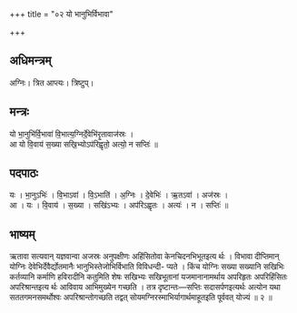 +++
title = "०२ यो भानुभिर्विभावा"

+++
## अधिमन्त्रम्
अग्निः। त्रित आप्त्यः। त्रिष्टुप्।

## मन्त्रः
यो भा॒नुभि॑र्वि॒भावा॑ वि॒भात्य॒ग्निर्दे॒वेभि॑रृ॒तावाज॑स्रः ।  
आ यो वि॒वाय॑ स॒ख्या सखि॒भ्योऽप॑रिह्वृतो॒ अत्यो॒ न सप्तिः॑ ॥

## पदपाठः
यः । भा॒नुऽभिः॑ । वि॒भाऽवा॑ । वि॒ऽभाति॑ । अ॒ग्निः । दे॒वेभिः॑ । ऋ॒तऽवा॑ । अज॑स्रः ।  
आ । यः । वि॒वाय॑ । स॒ख्या । सखि॑ऽभ्यः । अप॑रिऽह्वृतः । अत्यः॑ । न । सप्तिः॑ ॥

## भाष्यम्
ऋतावा सत्यवान् यज्ञवान्वा अजस्रः अनुपक्षीणः अहिंसितोवा केनचिदनभिभूतइत्य र्थः । विभावा दीप्तिमान् योग्निः देवेभिर्देवैर्द्योतमानैः भानुभिस्तेजोभिर्विभाति विविधन्दी- प्यते । किंच योग्निः सख्या सख्यानि सखिभिः कर्तव्यानि कर्माणि हविरादीनि कतुमिति शेषः सखिभ्यः सखिभूतानां यजमानानामर्थाय अपरिहृतः अपरिहिंसितः अपरिश्रान्तइत्य र्थः आविवाय आभिमुख्येन गच्छति । तत्र दृष्टान्तः—सप्तिः सदासर्पणइत्यर्थः अत्योन यथा सततगमनसमर्थोश्वः अपरिश्रान्तोगच्छति तद्वत् सोयमग्निरस्माभिर्यागार्थमाहूतइति पूर्ववत् योज्यं ॥ २ ॥